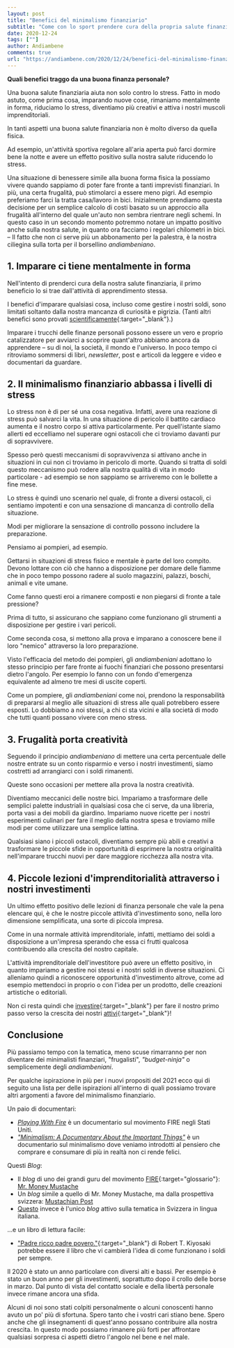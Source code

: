 ```yaml
---
layout: post
title: "Benefici del minimalismo finanziario"
subtitle: "Come con lo sport prendere cura della propria salute finanziaria può avere ripercussioni positive anche sul resto della nostra esistenza."
date: 2020-12-24
tags: [""]
author: Andiambene
comments: true
url: "https://andiambene.com/2020/12/24/benefici-del-minimalismo-finanziario.html"
---
```


**Quali benefici traggo da una buona finanza personale?**

Una buona salute finanziaria aiuta non solo contro lo stress. Fatto in modo astuto, come prima cosa, imparando nuove cose, rimaniamo mentalmente in forma, riduciamo lo stress, diventiamo più creativi e attiva i nostri muscoli imprenditoriali.

In tanti aspetti una buona salute finanziaria non è molto diverso da quella fisica.

Ad esempio, un'attività sportiva regolare all'aria aperta può farci dormire bene la notte e avere un effetto positivo sulla nostra salute riducendo lo stress.

Una situazione di benessere simile alla buona forma fisica la possiamo vivere quando sappiamo di poter fare fronte a tanti imprevisti finanziari. In più, una certa frugalità, può stimolarci a essere meno pigri. Ad esempio preferiamo farci la tratta casa/lavoro in bici. Inizialmente prendiamo questa decisione per un semplice calcolo di costi basato su un approccio alla frugalità all'interno del quale un'auto non sembra rientrare negli schemi. In questo caso in un secondo momento potremmo notare un impatto positivo anche sulla nostra salute, in quanto ora facciamo i regolari chilometri in bici. – Il fatto che non ci serve più un abbonamento per la palestra, è la nostra ciliegina sulla torta per il borsellino _andiambeniano_.


## 1. Imparare ci tiene mentalmente in forma

Nell'intento di prenderci cura della nostra salute finanziaria, il primo beneficio lo si trae dall'attività di apprendimento stessa.

I benefici d'imparare qualsiasi cosa, incluso come gestire i nostri soldi, sono limitati soltanto dalla nostra mancanza di curiosità e pigrizia. (Tanti altri benefici sono provati [scientificamente](https://www.sciencedirect.com/science/article/pii/S1877042812019416){:target="_blank"}.)

Imparare i trucchi delle finanze personali possono essere un vero e proprio catalizzatore per avviarci a scoprire quant'altro abbiamo ancora da apprendere – su di noi, la società, il mondo e l'universo. In poco tempo ci ritroviamo sommersi di libri, _newsletter_, post e articoli da leggere e video e documentari da guardare.


## 2. Il minimalismo finanziario abbassa i livelli di stress

Lo stress non è di per sé una cosa negativa. Infatti, avere una reazione di stress può salvarci la vita. In una situazione di pericolo il battito cardiaco aumenta e il nostro corpo si attiva particolarmente. Per quell'istante siamo allerti ed eccelliamo nel superare ogni ostacoli che ci troviamo davanti pur di sopravvivere.

Spesso però questi meccanismi di sopravvivenza si attivano anche in situazioni in cui non ci troviamo in pericolo di morte. Quando si tratta di soldi questo meccanismo può rodere alla nostra qualità di vita in modo particolare - ad esempio se non sappiamo se arriveremo con le bollette a fine mese.

Lo stress è quindi uno scenario nel quale, di fronte a diversi ostacoli, ci sentiamo impotenti e con una sensazione di mancanza di controllo della situazione.

Modi per migliorare la sensazione di controllo possono includere la preparazione.

Pensiamo ai pompieri, ad esempio.

Gettarsi in situazioni di stress fisico e mentale è parte del loro compito. Devono lottare con ciò che hanno a disposizione per domare delle fiamme che in poco tempo possono radere al suolo magazzini, palazzi, boschi, animali e vite umane.

Come fanno questi eroi a rimanere composti e non piegarsi di fronte a tale pressione?

Prima di tutto, si assicurano che sappiano come funzionano gli strumenti a disposizione per gestire i vari pericoli.

Come seconda cosa, si mettono alla prova e imparano a conoscere bene il loro "nemico" attraverso la loro preparazione.

Visto l'efficacia del metodo dei pompieri, gli _andiambeniani_ adottano lo stesso principio per fare fronte ai fuochi finanziari che possono presentarsi dietro l'angolo. Per esempio lo fanno con un fondo d'emergenza equivalente ad almeno tre mesi di uscite coperti.

Come un pompiere, gli _andiambeniani_ come noi, prendono la responsabilità di prepararsi al meglio alle situazioni di stress alle quali potrebbero essere esposti. Lo dobbiamo a noi stessi, a chi ci sta vicini e alla società di modo che tutti quanti possano vivere con meno stress.


## 3. Frugalità porta creatività

Seguendo il principio _andiambeniano_ di mettere una certa percentuale delle nostre entrate su un conto risparmio e verso i nostri investimenti, siamo costretti ad arrangiarci con i soldi rimanenti.

Queste sono occasioni per mettere alla prova la nostra creatività.

Diventiamo meccanici delle nostre bici. Impariamo a trasformare delle semplici palette industriali in qualsiasi cosa che ci serve, da una libreria, porta vasi a dei mobili da giardino. Impariamo nuove ricette per i nostri esperimenti culinari per fare il meglio della nostra spesa e troviamo mille modi per come utilizzare una semplice lattina.

Qualsiasi siano i piccoli ostacoli, diventiamo sempre più abili e creativi a trasformare le piccole sfide in opportunità di esprimere la nostra originalità nell'imparare trucchi nuovi per dare maggiore ricchezza alla nostra vita.


## 4. Piccole lezioni d'imprenditorialità attraverso i nostri investimenti

Un ultimo effetto positivo delle lezioni di finanza personale che vale la pena elencare qui, è che le nostre piccole attività d'investimento sono, nella loro dimensione semplificata, una sorte di piccola impresa.

Come in una normale attività imprenditoriale, infatti, mettiamo dei soldi a disposizione a un'impresa sperando che essa ci frutti qualcosa contribuendo alla crescita del nostro capitale.

L'attività imprenditoriale dell'investitore può avere un effetto positivo, in quanto impariamo a gestire noi stessi e i nostri soldi in diverse situazioni. Ci alleniamo quindi a riconoscere opportunità d'investimento altrove, come ad esempio mettendoci in proprio o con l'idea per un prodotto, delle creazioni artistiche o editoriali.

Non ci resta quindi che [investire](https://andiambene.com/2020/08/24/investire-con-il-pilastro-3a.html){:target="_blank"} per fare il nostro primo passo verso la crescita dei nostri [attivi](https://andiambene.com/2020/06/24/attivare.html){:target="_blank"}!


## Conclusione

Più passiamo tempo con la tematica, meno scuse rimarranno per non diventare dei minimalisti finanziari, "frugalisti", _"budget-ninja"_ o semplicemente degli _andiambeniani_.

Per qualche ispirazione in più per i nuovi propositi del 2021 ecco qui di seguito una lista per delle ispirazioni all'interno di quali possiamo trovare altri argomenti a favore del minimalismo finanziario.

Un paio di documentari:

- [_Playing With Fire_](https://youtu.be/kD8uNm5ck0Q) è un documentario sul movimento FIRE negli Stati Uniti.
- [_"Minimalism: A Documentary About the Important Things"_](https://youtu.be/0Co1Iptd4p4) è un documentario sul minimalismo dove veniamo introdotti al pensiero che comprare e consumare di più in realtà non ci rende felici.


Questi _Blog_:

- Il _blog_ di uno dei grandi guru del movimento [FIRE](/glossario.html#fire){:target="glossario"}: [Mr. Money Mustache](https://www.mrmoneymustache.com/)
- Un _blog_ simile a quello di Mr. Money Mustache, ma dalla prospettiva svizzera: [Mustachian Post](https://www.mustachianpost.com)
- [Questo](https://andiambene.com/) invece è l'unico _blog_ attivo sulla tematica in Svizzera in lingua italiana.


...e un libro di lettura facile:

- ["Padre ricco padre povero."](https://amzn.to/3hn12T3){:target="_blank"} di Robert T. Kiyosaki potrebbe essere il libro che vi cambierà l'idea di come funzionano i soldi per sempre.

Il 2020 è stato un anno particolare con diversi alti e bassi. Per esempio è stato un buon anno per gli investimenti, soprattutto dopo il crollo delle borse in marzo. Dal punto di vista del contatto sociale e della libertà personale invece rimane ancora una sfida.

Alcuni di noi sono stati colpiti personalmente o alcuni conoscenti hanno avuto un po' più di sfortuna. Spero tanto che i vostri cari stiano bene. Spero anche che gli insegnamenti di quest'anno possano contribuire alla nostra crescita. In questo modo possiamo rimanere più forti per affrontare qualsiasi sorpresa ci aspetti dietro l'angolo nel bene e nel male.

